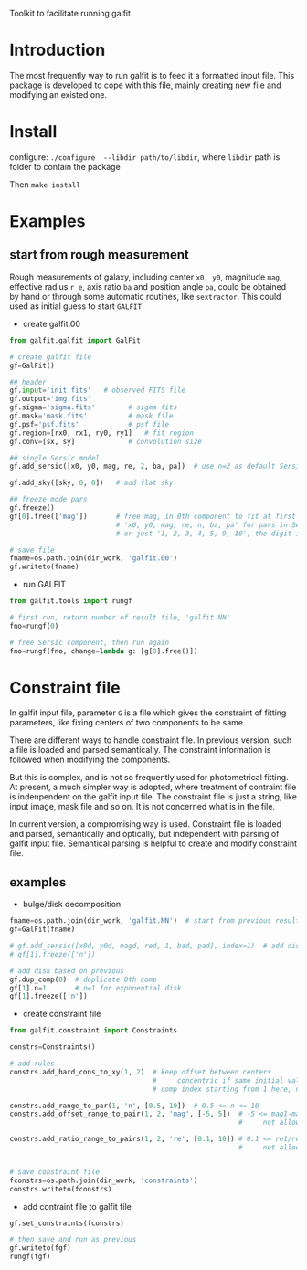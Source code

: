Toolkit to facilitate running galfit

# Introduction
The most frequently way to run galfit is to feed it a formatted input file. This package is developed to cope with this file, mainly creating new file and modifying an existed one.

# Install
configure: `./configure  --libdir path/to/libdir`, where `libdir` path is folder to contain the package

Then `make install`

# Examples

## start from rough measurement

Rough measurements of galaxy, including center `x0, y0`, magnitude `mag`, effective radius `r_e`, axis ratio `ba` and position angle `pa`, could be obtained by hand or through some automatic routines, like `sextractor`. This could used as initial guess to start `GALFIT`

- create galfit.00

```python
from galfit.galfit import GalFit

# create galfit file
gf=GalFit()

## header
gf.input='init.fits'   # observed FITS file
gf.output='img.fits'
gf.sigma='sigma.fits'        # sigma fits
gf.mask='mask.fits'          # mask file
gf.psf='psf.fits'            # psf file
gf.region=[rx0, rx1, ry0, ry1]   # fit region
gf.conv=[sx, sy]             # convolution size

## single Sersic model
gf.add_sersic([x0, y0, mag, re, 2, ba, pa])  # use n=2 as default Sersic index

gf.add_sky([sky, 0, 0])   # add flat sky

## freeze mode pars
gf.freeze()
gf[0].free(['mag'])       # free mag, in 0th component to fit at first
                          # 'x0, y0, mag, re, n, ba, pa' for pars in Sersic model
                          # or just '1, 2, 3, 4, 5, 9, 10', the digit in GALFIT file

# save file
fname=os.path.join(dir_work, 'galfit.00')
gf.writeto(fname)
```

- run GALFIT

```python
from galfit.tools import rungf

# first run, return number of result file, 'galfit.NN'
fno=rungf(0)

# free Sersic component, then run again
fno=rungf(fno, change=lambda g: [g[0].free()])
```

# Constraint file
In galfit input file, parameter `G` is a file which gives the constraint of fitting parameters, like fixing centers of two components to be same.

There are different ways to handle constraint file. In previous version, such a file is loaded and parsed semantically. The constraint information is followed when modifying the components.

But this is complex, and is not so frequently used for photometrical fitting. At present, a much simpler way is adopted, where treatment of contraint file is indenpendent on the galfit input file. The constraint file is just a string, like input image, mask file and so on. It is not concerned what is in the file.

In current version, a compromising way is used. Constraint file is loaded and parsed, semantically and optically, but independent with parsing of galfit input file. Semantical parsing is helpful to create and modify constraint file.

## examples

- bulge/disk decomposition

```python
fname=os.path.join(dir_work, 'galfit.NN')  # start from previous result, single-Sersic
gf=GalFit(fname)

# gf.add_sersic([x0d, y0d, magd, red, 1, bad, pad], index=1)  # add disk after Sersic
# gf[1].freeze(['n'])

# add disk based on previous
gf.dup_comp(0)  # duplicate 0th comp
gf[1].n=1       # n=1 for exponential disk
gf[1].freeze(['n'])
```

- create constraint file

```python
from galfit.constraint import Constraints

constrs=Constraints()

# add rules
constrs.add_hard_cons_to_xy(1, 2)  # keep offset between centers
                                   #     concentric if same initial values given
                                   # comp index starting from 1 here, not 0

constrs.add_range_to_par(1, 'n', [0.5, 10])  # 0.5 <= n <= 10
constrs.add_offset_range_to_pair(1, 2, 'mag', [-5, 5])  # -5 <= mag1-mag2 <= 5
                                                        #     not allow too faint comp

constrs.add_ratio_range_to_pairs(1, 2, 're', [0.1, 10]) # 0.1 <= re1/re2 <= 10
                                                        #     not allow too small comp


# save constraint file
fconstrs=os.path.join(dir_work, 'constraints')
constrs.writeto(fconstrs)
```

- add contraint file to galfit file

```python
gf.set_constraints(fconstrs)

# then save and run as previous
gf.writeto(fgf)
rungf(fgf)
```